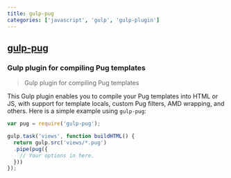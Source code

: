 ```yaml
---
title: gulp-pug
categories: ['javascript', 'gulp', 'gulp-plugin']
---
```

## [gulp-pug](https://github.com/gulp-community/gulp-pug)

### Gulp plugin for compiling Pug templates

> Gulp plugin for compiling Pug templates

This Gulp plugin enables you to compile your Pug templates into HTML or JS, with support for template locals, custom Pug filters, AMD wrapping, and others.  Here is a simple example using `gulp-pug`:

```javascript
var pug = require('gulp-pug');

gulp.task('views', function buildHTML() {
  return gulp.src('views/*.pug')
  .pipe(pug({
    // Your options in here.
  }))
});
```
